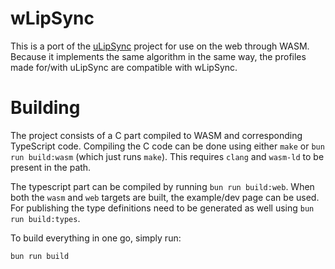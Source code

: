 # wLipSync
This is a port of the [uLipSync](https://github.com/hecomi/uLipSync) project for use on the web through WASM. Because it implements the same algorithm in the same way, the profiles made for/with uLipSync are compatible with wLipSync.

# Building
The project consists of a C part compiled to WASM and corresponding TypeScript code. Compiling the C code can be done using either `make` or `bun run build:wasm` (which just runs `make`). This requires `clang` and `wasm-ld` to be present in the path.

The typescript part can be compiled by running `bun run build:web`. When both the `wasm` and `web` targets are built, the example/dev page can be used. For publishing the type definitions need to be generated as well using `bun run build:types`.

To build everything in one go, simply run:
```
bun run build
```